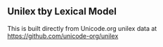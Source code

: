Unilex tby Lexical Model
----------------------

This is built directly from Unicode.org unilex data at
https://github.com/unicode-org/unilex
